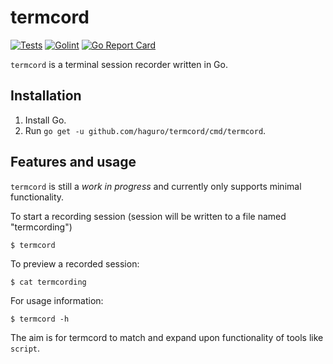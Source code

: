 # termcord

[![Tests](https://github.com/haguro/termcord/actions/workflows/tests.yml/badge.svg)](https://github.com/haguro/termcord/actions/workflows/tests.yml) [![Golint](https://github.com/haguro/termcord/actions/workflows/golint.yml/badge.svg)](https://github.com/haguro/termcord/actions/workflows/golint.yml) [![Go Report Card](https://goreportcard.com/badge/github.com/haguro/termcord)](https://goreportcard.com/report/github.com/haguro/termcord)

`termcord` is a terminal session recorder written in Go.

## Installation
1. Install Go.
2. Run `go get -u github.com/haguro/termcord/cmd/termcord`.

## Features and usage
`termcord` is still a *work in progress* and currently only supports minimal functionality.

To start a recording session (session will be written to a file named "termcording")

```
$ termcord
```

To preview a recorded session:

```
$ cat termcording
```

For usage information:

```
$ termcord -h
```

The aim is for termcord to match and expand upon functionality of tools like `script`.
